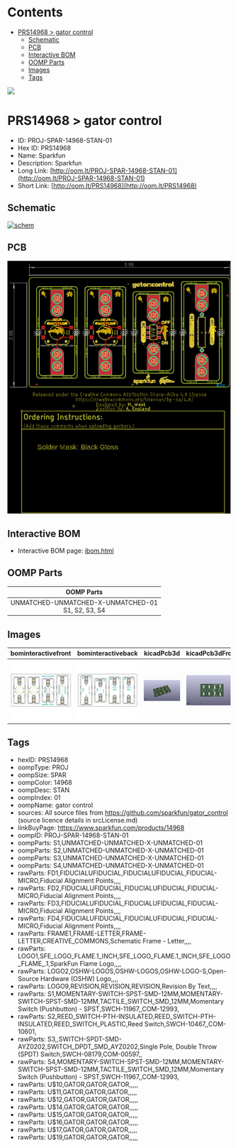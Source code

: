 



Contents
========

* [PRS14968 > gator control](#prs14968--gator-control)
	* [Schematic](#schematic)
	* [PCB](#pcb)
	* [Interactive BOM](#interactive-bom)
	* [OOMP Parts](#oomp-parts)
	* [Images](#images)
	* [Tags](#tags)
  
![][im]
# PRS14968 > gator control

- ID: PROJ-SPAR-14968-STAN-01
- Hex ID: PRS14968
- Name: Sparkfun
- Description: Sparkfun
- Long Link: [http://oom.lt/PROJ-SPAR-14968-STAN-01](http://oom.lt/PROJ-SPAR-14968-STAN-01)
- Short Link: [http://oom.lt/PRS14968](http://oom.lt/PRS14968)

## Schematic
  
[![schem](eagleSchemImage.png)](eagleSchemImage.png)
## PCB
  
[![pcb](eagleImage.png)](eagleImage.png)
## Interactive BOM

- Interactive BOM page: [ibom.html](https://htmlpreview.github.io/?https://github.com/oomlout/oomlout_OOMP_projects/blob/main/PROJ-SPAR-14968-STAN-01/kicad/bom/ibom.html)

## OOMP Parts
  

|OOMP Parts|
| :---: |
|UNMATCHED-UNMATCHED-X-UNMATCHED-01<BR>S1, S2, S3, S4|

## Images
  
  

|bominteractivefront|bominteractiveback|kicadPcb3d|kicadPcb3dFront|kicadPcb3dBack|eagleImage|eagleSchemImage|pcbdraw|pcbdrawback|
| :---: | :---: | :---: | :---: | :---: | :---: | :---: | :---: | :---: |
|[![bominteractivefront](bomFront_140.png)](bomFront.png)|[![bominteractiveback](bomBack_140.png)](bomBack.png)|[![kicadPcb3d](kicadPcb3d_140.png)](kicadPcb3d.png)|[![kicadPcb3dFront](kicadPcb3dFront_140.png)](kicadPcb3dFront.png)|[![kicadPcb3dBack](kicadPcb3dBack_140.png)](kicadPcb3dBack.png)|[![eagleImage](eagleImage_140.png)](eagleImage.png)|[![eagleSchemImage](eagleSchemImage_140.png)](eagleSchemImage.png)|[![pcbdraw](pcbdraw_140.png)](pcbdraw.png)|[![pcbdrawback](pcbdrawBack_140.png)](pcbdrawBack.png)|

## Tags

- hexID: PRS14968
- oompType: PROJ
- oompSize: SPAR
- oompColor: 14968
- oompDesc: STAN
- oompIndex: 01
- oompName: gator control
- sources: All source files from https://github.com/sparkfun/gator_control (source licence details in srcLicense.md)
- linkBuyPage: https://www.sparkfun.com/products/14968
- oompID: PROJ-SPAR-14968-STAN-01
- oompParts: S1,UNMATCHED-UNMATCHED-X-UNMATCHED-01
- oompParts: S2,UNMATCHED-UNMATCHED-X-UNMATCHED-01
- oompParts: S3,UNMATCHED-UNMATCHED-X-UNMATCHED-01
- oompParts: S4,UNMATCHED-UNMATCHED-X-UNMATCHED-01
- rawParts: FD1,FIDUCIALUFIDUCIAL,FIDUCIALUFIDUCIAL,FIDUCIAL-MICRO,Fiducial Alignment Points,,,,
- rawParts: FD2,FIDUCIALUFIDUCIAL,FIDUCIALUFIDUCIAL,FIDUCIAL-MICRO,Fiducial Alignment Points,,,,
- rawParts: FD3,FIDUCIALUFIDUCIAL,FIDUCIALUFIDUCIAL,FIDUCIAL-MICRO,Fiducial Alignment Points,,,,
- rawParts: FD4,FIDUCIALUFIDUCIAL,FIDUCIALUFIDUCIAL,FIDUCIAL-MICRO,Fiducial Alignment Points,,,,
- rawParts: FRAME1,FRAME-LETTER,FRAME-LETTER,CREATIVE_COMMONS,Schematic Frame - Letter,,,,
- rawParts: LOGO1,SFE_LOGO_FLAME.1_INCH,SFE_LOGO_FLAME.1_INCH,SFE_LOGO_FLAME_.1,SparkFun Flame Logo,,,,
- rawParts: LOGO2,OSHW-LOGOS,OSHW-LOGOS,OSHW-LOGO-S,Open-Source Hardware (OSHW) Logo,,,,
- rawParts: LOGO9,REVISION,REVISION,REVISION,Revision By Text,,,,
- rawParts: S1,MOMENTARY-SWITCH-SPST-SMD-12MM,MOMENTARY-SWITCH-SPST-SMD-12MM,TACTILE_SWITCH_SMD_12MM,Momentary Switch (Pushbutton) - SPST,SWCH-11967,,COM-12993,
- rawParts: S2,REED_SWITCH-PTH-INSULATED,REED_SWITCH-PTH-INSULATED,REED_SWITCH_PLASTIC,Reed Switch,SWCH-10467,,COM-10601,
- rawParts: S3,,SWITCH-SPDT-SMD-AYZ0202,SWITCH_DPDT_SMD_AYZ0202,Single Pole, Double Throw (SPDT) Switch,SWCH-08179,COM-00597,,
- rawParts: S4,MOMENTARY-SWITCH-SPST-SMD-12MM,MOMENTARY-SWITCH-SPST-SMD-12MM,TACTILE_SWITCH_SMD_12MM,Momentary Switch (Pushbutton) - SPST,SWCH-11967,,COM-12993,
- rawParts: U$10,GATOR,GATOR,GATOR,,,,,
- rawParts: U$11,GATOR,GATOR,GATOR,,,,,
- rawParts: U$12,GATOR,GATOR,GATOR,,,,,
- rawParts: U$14,GATOR,GATOR,GATOR,,,,,
- rawParts: U$15,GATOR,GATOR,GATOR,,,,,
- rawParts: U$16,GATOR,GATOR,GATOR,,,,,
- rawParts: U$17,GATOR,GATOR,GATOR,,,,,
- rawParts: U$19,GATOR,GATOR,GATOR,,,,,



[im]: kicadPcb3d_450.png
